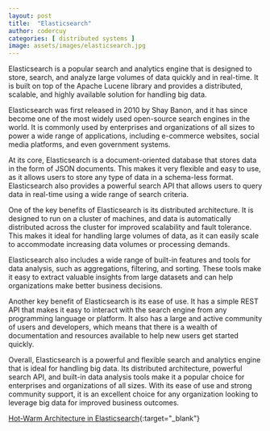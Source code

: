 ```yaml
---
layout: post
title:  "Elasticsearch"
author: codercuy
categories: [ distributed systems ]
image: assets/images/elasticsearch.jpg
---
```


Elasticsearch is a popular search and analytics engine that is designed to store, search, and analyze large volumes of data quickly and in real-time. It is built on top of the Apache Lucene library and provides a distributed, scalable, and highly available solution for handling big data.

Elasticsearch was first released in 2010 by Shay Banon, and it has since become one of the most widely used open-source search engines in the world. It is commonly used by enterprises and organizations of all sizes to power a wide range of applications, including e-commerce websites, social media platforms, and even government systems.

At its core, Elasticsearch is a document-oriented database that stores data in the form of JSON documents. This makes it very flexible and easy to use, as it allows users to store any type of data in a schema-less format. Elasticsearch also provides a powerful search API that allows users to query data in real-time using a wide range of search criteria.

One of the key benefits of Elasticsearch is its distributed architecture. It is designed to run on a cluster of machines, and data is automatically distributed across the cluster for improved scalability and fault tolerance. This makes it ideal for handling large volumes of data, as it can easily scale to accommodate increasing data volumes or processing demands.

Elasticsearch also includes a wide range of built-in features and tools for data analysis, such as aggregations, filtering, and sorting. These tools make it easy to extract valuable insights from large datasets and can help organizations make better business decisions.

Another key benefit of Elasticsearch is its ease of use. It has a simple REST API that makes it easy to interact with the search engine from any programming language or platform. It also has a large and active community of users and developers, which means that there is a wealth of documentation and resources available to help new users get started quickly.

Overall, Elasticsearch is a powerful and flexible search and analytics engine that is ideal for handling big data. Its distributed architecture, powerful search API, and built-in data analysis tools make it a popular choice for enterprises and organizations of all sizes. With its ease of use and strong community support, it is an excellent choice for any organization looking to leverage big data for improved business outcomes.

[Hot-Warm Architecture in Elasticsearch](https://codersite.dev/hot-warm-architecture-elasticsearch/){:target="_blank"}